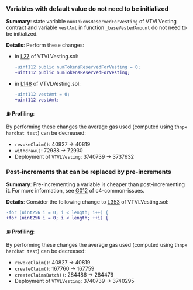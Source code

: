 ### ****Variables with default value do not need to be initialized****

**Summary**: state variable `numTokensReservedForVesting` of VTVLVesting contract and variable `vestAmt` in function `_baseVestedAmount` do not need to be initialized.

**Details**: Perform these changes:

- in [L27](https://github.com/code-423n4/2022-09-vtvl/blob/f68b7f3e61dad0d873b5b5a1e8126b839afeab5f/contracts/VTVLVesting.sol#L27) of VTVLVesting.sol:
    
    ```diff
    -uint112 public numTokensReservedForVesting = 0;
    +uint112 public numTokensReservedForVesting;
    ```
    
- in [L148](https://github.com/code-423n4/2022-09-vtvl/blob/f68b7f3e61dad0d873b5b5a1e8126b839afeab5f/contracts/VTVLVesting.sol#L148) of VTVLVesting.sol:
    
    ```diff
    -uint112 vestAmt = 0;
    +uint112 vestAmt;
    ```
    

⛽ **Profiling**:

By performing these changes the average gas used (computed using th`npx hardhat test`) can be decreased:  

- `revokeClaim()`: 40827 → 40819
- `withdraw()`: 72938 → 72930
- Deployment of `VTVLVesting`: 3740739 → 3737632

### **Post-increments that can be replaced by pre-increments**

**Summary**: Pre-incrementing a variable is cheaper than post-incrementing it. For more information, see [G012](https://github.com/byterocket/c4-common-issues/blob/main/0-Gas-Optimizations.md/#g012---use-prefix-increment-instead-of-postfix-increment-if-possible) of c4-common-issues. 

**Details**: 
Consider the following change to [L353](https://github.com/code-423n4/2022-09-vtvl/blob/f68b7f3e61dad0d873b5b5a1e8126b839afeab5f/contracts/VTVLVesting.sol#L353) of VTVLVesting.sol:

```diff
-for (uint256 i = 0; i < length; i++) {
+for (uint256 i = 0; i < length; ++i) {
```

⛽ **Profiling**:

By performing these changes the average gas used (computed using th`npx hardhat test`) can be decreased:  

- `revokeClaim()`: 40827 → 40819
- `createClaim()`: 167760 → 167759
- `createClaimsBatch()`: 284486 → 284476
- Deployment of `VTVLVesting`: 3740739 → 3740295
